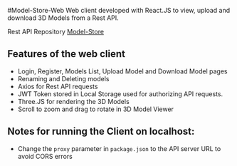 #Model-Store-Web
Web client developed with React.JS to view, upload and download 3D Models from a Rest API.

Rest API Repository [Model-Store](https://github.com/pavan71198/Model-Store)

## Features of the web client
- Login, Register, Models List, Upload Model and Download Model pages
- Renaming and Deleting models
- Axios for Rest API requests
- JWT Token stored in Local Storage used for authorizing API requests.
- Three.JS for rendering the 3D Models
- Scroll to zoom and drag to rotate in 3D Model Viewer

## Notes for running the Client on localhost:
- Change the `proxy` parameter in `package.json` to the API server URL to avoid CORS errors